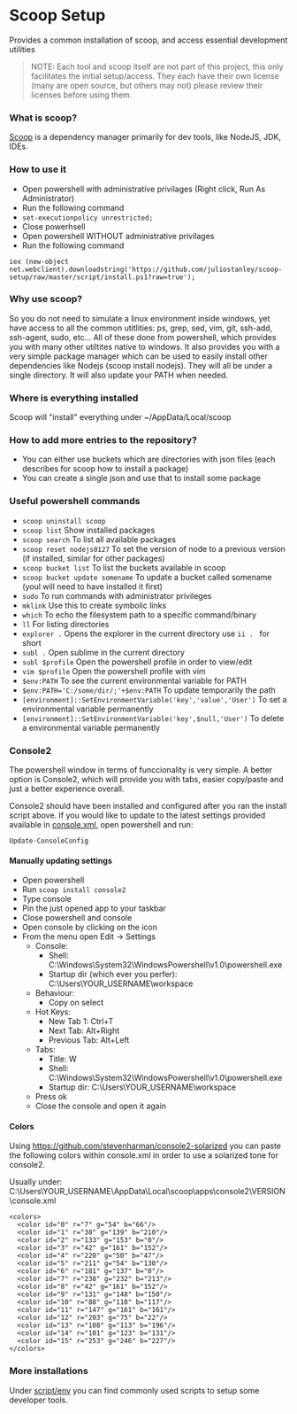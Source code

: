 # Scoop Setup

Provides a common installation of scoop, and access essential development utilities

> NOTE: Each tool and scoop itself are not part of this project, this only facilitates the initial setup/access. They each have their own license (many are open source, but others may not) please review their licenses before using them.

### What is scoop?

[Scoop](http://scoop.sh) is a dependency manager primarily for dev tools, like NodeJS, JDK, IDEs.

### How to use it

- Open powershell with administrative privilages (Right click, Run As Administrator)
- Run the following command
- ```set-executionpolicy unrestricted;```
- Close powerhsell
- Open powershell WITHOUT administrative privilages
- Run the following command

```
iex (new-object net.webclient).downloadstring('https://github.com/juliostanley/scoop-setup/raw/master/script/install.ps1?raw=true');
```

### Why use scoop?

So you do not need to simulate a linux environment inside windows, yet have access to all the common utitlities: ps, grep, sed, vim, git, ssh-add, ssh-agent, sudo, etc... All of these done from powershell, which provides you with many other utiltites native to windows. It also provides you with a very simple package manager which can be used to easily install other dependencies like Nodejs (scoop install nodejs). They will all be under a single directory. It will also update your PATH when needed.

### Where is everything installed

Scoop will "install" everything under ~/AppData/Local/scoop

### How to add more entries to the repository?

- You can either use buckets which are directories with json files (each describes for scoop how to install a package)
- You can create a single json and use that to install some package

### Useful powershell commands

- ```scoop uninstall scoop```
- ```scoop list``` Show installed packages
- ```scoop search``` To list all available packages
- ```scoop reset nodejs0127``` To set the version of node to a previous version (if installed, similar for other packages)
- ```scoop bucket list``` To list the buckets available in scoop
- ```scoop bucket update somename``` To update a bucket called somename (youl will need to have installed it first)
- ```sudo``` To run commands with administrator privileges
- ```mklink``` Use this to create symbolic links
- ```which``` To echo the filesystem path to a specific command/binary
- ```ll``` For listing directories
- ```explorer .``` Opens the explorer in the current directory use ```ii . ``` for short
- ```subl .``` Open sublime in the current directory
- ```subl $profile``` Open the powershell profile in order to view/edit
- ```vim $profile``` Open the powershell profile with vim
- ```$env:PATH``` To see the current environmental variable for PATH
- ```$env:PATH='C:/some/dir/;'+$env:PATH``` To update temporarily the path
- ```[environment]::SetEnvironmentVariable('key','value','User')``` To set a environmental variable permanently
- ```[environment]::SetEnvironmentVariable('key',$null,'User')``` To delete a environmental variable permanently

### Console2

The powershell window in terms of funccionality is very simple. A better option is Console2, which will provide you with tabs, easier copy/paste and just a better experience overall.

Console2 should have been installed and configured after you ran the install script above. If you would like to update to the latest settings provided available in [console.xml](./conf/console.xml), open powershell and run:

```
Update-ConsoleConfig
```

#### Manually updating settings

- Open powershell
- Run ```scoop install console2```
- Type console
- Pin the just opened app to your taskbar
- Close powershell and console
- Open console by clicking on the icon
- From the menu open Edit -> Settings
  - Console:
    - Shell: C:\Windows\System32\WindowsPowershell\v1.0\powershell.exe
    - Startup dir (which ever you perfer): C:\Users\YOUR_USERNAME\workspace
  - Behaviour:
  	- Copy on select
  - Hot Keys:
  	- New Tab 1: Ctrl+T
  	- Next Tab: Alt+Right
  	- Previous Tab: Alt+Left
  - Tabs:
  	- Title: W
  	- Shell: C:\Windows\System32\WindowsPowershell\v1.0\powershell.exe
  	- Startup dir: C:\Users\YOUR_USERNAME\workspace
  - Press ok
  - Close the console and open it again

#### Colors

Using https://github.com/stevenharman/console2-solarized you can paste the following colors within console.xml in order to use a solarized tone for console2.

Usually under: C:\Users\YOUR_USERNAME\AppData\Local\scoop\apps\console2\VERSION\console.xml

```
<colors>
  <color id="0" r="7" g="54" b="66"/>
  <color id="1" r="38" g="139" b="210"/>
  <color id="2" r="133" g="153" b="0"/>
  <color id="3" r="42" g="161" b="152"/>
  <color id="4" r="220" g="50" b="47"/>
  <color id="5" r="211" g="54" b="130"/>
  <color id="6" r="181" g="137" b="0"/>
  <color id="7" r="238" g="232" b="213"/>
  <color id="8" r="42" g="161" b="152"/>
  <color id="9" r="131" g="148" b="150"/>
  <color id="10" r="88" g="110" b="117"/>
  <color id="11" r="147" g="161" b="161"/>
  <color id="12" r="203" g="75" b="22"/>
  <color id="13" r="108" g="113" b="196"/>
  <color id="14" r="101" g="123" b="131"/>
  <color id="15" r="253" g="246" b="227"/>
</colors>
```

### More installations

Under [script/env](./script/env) you can find commonly used scripts to setup some developer tools.









